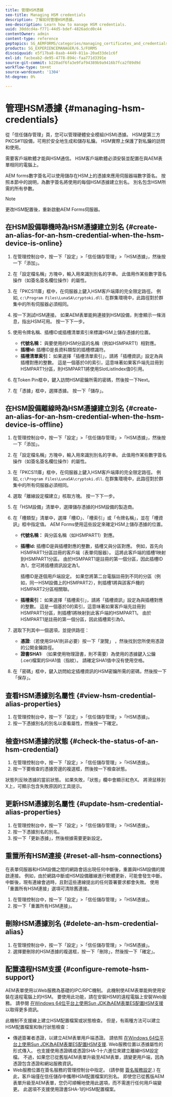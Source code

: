 ```yaml
---
title: 管理HSM憑據
seo-title: Managing HSM credentials
description: 了解如何管理HSM憑據。
seo-description: Learn how to manage HSM credentials.
uuid: 30ddcd4a-f771-44d5-bdef-4826adcd0c44
contentOwner: admin
content-type: reference
geptopics: SG_AEMFORMS/categories/managing_certificates_and_credentials
products: SG_EXPERIENCEMANAGER/6.5/FORMS
discoiquuid: e5f17ba8-8aab-4449-811a-20ad33de1c6f
exl-id: facbeab2-de95-4778-894c-faa771d3391e
source-git-commit: b220adf6fa3e9faf94389b9a9416b7fca2f89d9d
workflow-type: tm+mt
source-wordcount: '1304'
ht-degree: 0%

---
```


# 管理HSM憑據 {#managing-hsm-credentials}

從「信任儲存管理」頁，您可以管理硬體安全模組(HSM)憑據。 HSM是第三方PKCS#11設備，可用於安全地生成和儲存私鑰。 HSM實際上保護了對私鑰的訪問和使用。

需要客戶端軟體才能與HSM通信。 HSM客戶端軟體必須安裝並配置在與AEM表單相同的電腦上。

AEM forms數字簽名可以使用儲存在HSM上的憑據來應用伺服器端數字簽名。 按照本節中的說明，為數字簽名將使用的每個HSM憑據建立別名。 別名包含HSM所需的所有參數。

>[!NOTE]
>
>更改HSM配置後，重新啟動AEM Forms伺服器。

## 在HSM設備聯機時為HSM憑據建立別名 {#create-an-alias-for-an-hsm-credential-when-the-hsm-device-is-online}

1. 在管理控制台中，按一下「設定」>「信任儲存管理」>「HSM憑據」，然後按一下「添加」。
1. 在「設定檔名稱」方塊中，輸入用來識別別名的字串。 此值用作某些數字簽名操作（如簽名簽名欄位操作）的屬性。
1. 在「PKCS11庫」框中，在伺服器上鍵入HSM客戶端庫的完全限定路徑。 例如, `c:\Program Files\LunaSA\cryptoki.dll`. 在群集環境中，此路徑對於群集中的所有伺服器必須相同。
1. 按一下測試HSM連接。 如果AEM表單能夠連接到HSM設備，則會顯示一條消息，指出HSM可用。 按一下下一步。
1. 使用令牌名稱、插槽ID或插槽清單索引來標識HSM上儲存憑據的位置。

   * **代號名稱：** 與要使用的HSM分區的名稱（例如HSMPART1）相對應。
   * **插槽Id:** 插槽ID是長資料類型的插槽標識符。
   * **插槽清單索引：** 如果選擇「插槽清單索引」，請將「插槽資訊」設定為與插槽對應的整數。 這是一個基於0的索引，這意味著如果客戶端先註冊到HSMPART1分區，則HSMPART1將使用SlotListIndex值0引用。

1. 在Token Pin框中，鍵入訪問HSM密鑰所需的密碼，然後按一下Next。
1. 在「憑據」框中，選擇憑據。 按一下「儲存」。

## 在HSM設備離線時為HSM憑據建立別名 {#create-an-alias-for-an-hsm-credential-when-the-hsm-device-is-offline}

1. 在管理控制台中，按一下「設定」>「信任儲存管理」>「HSM憑據」，然後按一下「添加」。
1. 在「設定檔名稱」方塊中，輸入用來識別別名的字串。 此值用作某些數字簽名操作（如簽名簽名欄位操作）的屬性。
1. 在「PKCS11庫」框中，在伺服器上鍵入HSM客戶端庫的完全限定路徑。 例如, `c:\Program Files\LunaSA\cryptoki.dll`. 在群集環境中，此路徑對於群集中的所有伺服器必須相同。
1. 選取「離線設定檔建立」核取方塊。 按一下下一步。
1. 在「HSM設備」清單中，選擇儲存憑據的HSM設備的製造商。
1. 在「槽類型」清單中，選擇「槽ID」、「槽索引」或「令牌名稱」，並在「槽資訊」框中指定值。 AEM Forms使用這些設定來確定HSM上儲存憑據的位置。

   * **代號名稱：** 與分區名稱（如HSMPART1）對應。
   * **插槽Id:** 插槽ID是與插槽對應的整數，插槽又與分區對應。 例如，首先向HSMPART1分區註冊的客戶端（表單伺服器）。 這將此客戶端的插槽1映射到HSMPART1分區。 由於HSMPART1是註冊的第一個分區，因此插槽ID為1，您可將插槽資訊設定為1。

      插槽ID是逐個用戶端設定。 如果您將第二台電腦註冊到不同的分區（例如，同一HSM設備上的HSMPART2），則插槽1將與該客戶機的HSMPART2分區相關聯。

   * **插槽索引：** 如果選擇「插槽索引」，請將「插槽資訊」設定為與插槽對應的整數。 這是一個基於0的索引，這意味著如果客戶端先註冊到HSMPART1分區，則插槽1將映射到此客戶端的HSMPART1。 由於HSMPART1是註冊的第一個分區，因此插槽索引為0。

1. 選取下列其中一個選項，並提供路徑：

   * **憑證**:（若使用SHA1則非必要）按一下「瀏覽」 ，然後找到您所使用憑證的公開金鑰路徑。
   * **證書SHA1:** （如果使用物理證書，則不需要）為使用的憑據鍵入公鑰(.cer)檔案的SHA1值（指紋）。 請確定SHA1值中沒有使用空格。

1. 在「密碼」框中，鍵入訪問給定插槽資訊的HSM密鑰所需的密碼，然後按一下「保存」。

## 查看HSM憑據別名屬性 {#view-hsm-credential-alias-properties}

1. 在管理控制台中，按一下「設定」>「信任儲存管理」>「HSM憑據」。
1. 按一下憑據別名的別名以查看屬性，然後按一下確定。

## 檢查HSM憑據的狀態 {#check-the-status-of-an-hsm-credential}

1. 在管理控制台中，按一下「設定」>「信任儲存管理」>「HSM憑據」。
1. 按一下要檢查的憑據旁邊的複選框，然後按一下檢查狀態。

狀態列反映憑據的當前狀態。 如果失敗，「狀態」欄中會顯示紅色X。 將滑鼠移到X上，可顯示包含失敗原因的工具提示。

## 更新HSM憑據別名屬性 {#update-hsm-credential-alias-properties}

1. 在管理控制台中，按一下「設定」>「信任儲存管理」>「HSM憑據」。
1. 按一下憑據別名的別名。
1. 按一下「更新憑據」，然後根據需要更新設定。

## 重置所有HSM連接 {#reset-all-hsm-connections}

在表單伺服器和HSM設備之間的網路會話出現任何中斷後，重置與HSM設備的開啟連接。 例如，由於網路中斷或HSM設備離線進行軟體更新，可能會發生中斷。 中斷後，現有連線會過時，且對這些連線提出的任何簽署要求都會失敗。 使用「重置所有HSM連接」選項可清除舊連接。

1. 在管理控制台中，按一下「設定」>「信任儲存管理」>「HSM憑據」。
1. 按一下「重置所有HSM連接」。

## 刪除HSM憑據別名 {#delete-an-hsm-credential-alias}

1. 在管理控制台中，按一下「設定」>「信任儲存管理」>「HSM憑據」。
1. 選擇要刪除的HSM憑據的複選框，按一下「刪除」，然後按一下「確定」。

## 配置遠程HSM支援 {#configure-remote-hsm-support}

AEM表單使用以Web服務為基礎的IPC/RPC機制。 此機制使AEM表單能夠使用安裝在遠程電腦上的HSM。 要使用此功能，請在安裝HSM的遠程電腦上安裝Web服務。 請參閱 [在Windows 64位平台上使用Sun JDK為AEM表單ES配置HSM支援](https://kb2.adobe.com/cps/808/cpsid_80835.html)以取得更多資訊。

此機制不支援線上建立HSM配置檔案或狀態檢查。 但是，有兩種方法可以建立HSM配置檔案和執行狀態檢查：

* 傳遞簽署者憑證，以建立AEM表單用戶端憑證。 請依照 [在Windows 64位平台上使用Sun JDK為AEM表單ES配置HSM支援](https://kb2.adobe.com/cps/808/cpsid_80835.html). Web服務位置以憑據屬性的形式傳入。 也支援使用憑證碼或憑證SHA-1十六進位來建立離線HSM設定檔。 不過，如果您已從舊版AEM表單升級至AEM表單，請變更用戶端，因為憑證包含憑證和網站服務資訊。
* Web服務位置在簽名服務的管理控制台中指定。 (請參閱 [簽名服務設定](/help/forms/using/admin-help/configure-service-settings.md#signature-service-settings).) 在此，客戶端僅在信任儲存中攜帶HSM配置檔案的別名。 即使您已從舊版AEM表單升級至AEM表單，您仍可順暢地使用此選項，而不需進行任何用戶端變更。 此選項不支援使用證書SHA-1的HSM配置檔案。
